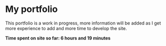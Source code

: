 # My portfolio
This portfolio is a work in progress, more information will be added as I get more experience to add and more time to develop the site.

**Time spent on site so far: 6 hours and 19 minutes**
